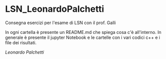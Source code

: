 # LSN_LeonardoPalchetti
Consegna esercizi per l'esame di LSN con il prof. Galli


In ogni cartella è presente un README.md che spiega cosa c'è all'interno. 
In generale è presente il jupyter Notebook e le cartelle con i vari codici c++ e i file dei risultati.

*Leonardo Palchetti*
